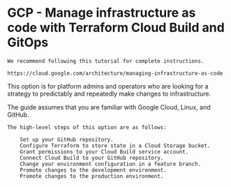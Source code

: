# GCP - Manage infrastructure as code with Terraform Cloud Build and GitOps

    We recommend following this tutorial for complete instructions. 

    https://cloud.google.com/architecture/managing-infrastructure-as-code


This option is for platform admins and operators who are looking for a strategy to predictably and repeatedly make changes to infrastructure. 

The guide assumes that you are familiar with Google Cloud, Linux, and GitHub. 

    The high-level steps of this option are as follows:

        Set up your GitHub repository.
        Configure Terraform to store state in a Cloud Storage bucket.
        Grant permissions to your Cloud Build service account.
        Connect Cloud Build to your GitHub repository.
        Change your environment configuration in a feature branch.
        Promote changes to the development environment.
        Promote changes to the production environment.
